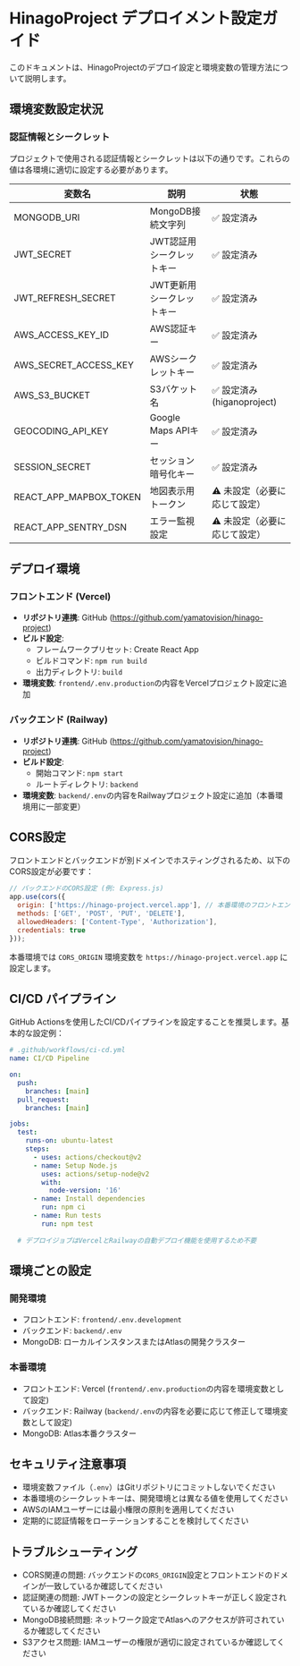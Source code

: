 # HinagoProject デプロイメント設定ガイド

このドキュメントは、HinagoProjectのデプロイ設定と環境変数の管理方法について説明します。

## 環境変数設定状況

### 認証情報とシークレット

プロジェクトで使用される認証情報とシークレットは以下の通りです。これらの値は各環境に適切に設定する必要があります。

| 変数名 | 説明 | 状態 |
|-------|------|------|
| MONGODB_URI | MongoDB接続文字列 | ✅ 設定済み |
| JWT_SECRET | JWT認証用シークレットキー | ✅ 設定済み |
| JWT_REFRESH_SECRET | JWT更新用シークレットキー | ✅ 設定済み |
| AWS_ACCESS_KEY_ID | AWS認証キー | ✅ 設定済み |
| AWS_SECRET_ACCESS_KEY | AWSシークレットキー | ✅ 設定済み |
| AWS_S3_BUCKET | S3バケット名 | ✅ 設定済み (higanoproject) |
| GEOCODING_API_KEY | Google Maps APIキー | ✅ 設定済み |
| SESSION_SECRET | セッション暗号化キー | ✅ 設定済み |
| REACT_APP_MAPBOX_TOKEN | 地図表示用トークン | ⚠️ 未設定（必要に応じて設定） |
| REACT_APP_SENTRY_DSN | エラー監視設定 | ⚠️ 未設定（必要に応じて設定） |

## デプロイ環境

### フロントエンド (Vercel)

- **リポジトリ連携**: GitHub (https://github.com/yamatovision/hinago-project)
- **ビルド設定**:
  - フレームワークプリセット: Create React App
  - ビルドコマンド: `npm run build`
  - 出力ディレクトリ: `build`
- **環境変数**: `frontend/.env.production`の内容をVercelプロジェクト設定に追加

### バックエンド (Railway)

- **リポジトリ連携**: GitHub (https://github.com/yamatovision/hinago-project)
- **ビルド設定**:
  - 開始コマンド: `npm start`
  - ルートディレクトリ: `backend`
- **環境変数**: `backend/.env`の内容をRailwayプロジェクト設定に追加（本番環境用に一部変更）

## CORS設定

フロントエンドとバックエンドが別ドメインでホスティングされるため、以下のCORS設定が必要です：

```javascript
// バックエンドのCORS設定 (例: Express.js)
app.use(cors({
  origin: ['https://hinago-project.vercel.app'], // 本番環境のフロントエンドドメイン
  methods: ['GET', 'POST', 'PUT', 'DELETE'],
  allowedHeaders: ['Content-Type', 'Authorization'],
  credentials: true
}));
```

本番環境では `CORS_ORIGIN` 環境変数を `https://hinago-project.vercel.app` に設定します。

## CI/CD パイプライン

GitHub Actionsを使用したCI/CDパイプラインを設定することを推奨します。基本的な設定例：

```yaml
# .github/workflows/ci-cd.yml
name: CI/CD Pipeline

on:
  push:
    branches: [main]
  pull_request:
    branches: [main]

jobs:
  test:
    runs-on: ubuntu-latest
    steps:
      - uses: actions/checkout@v2
      - name: Setup Node.js
        uses: actions/setup-node@v2
        with:
          node-version: '16'
      - name: Install dependencies
        run: npm ci
      - name: Run tests
        run: npm test
        
  # デプロイジョブはVercelとRailwayの自動デプロイ機能を使用するため不要
```

## 環境ごとの設定

### 開発環境

- フロントエンド: `frontend/.env.development`
- バックエンド: `backend/.env`
- MongoDB: ローカルインスタンスまたはAtlasの開発クラスター

### 本番環境

- フロントエンド: Vercel (`frontend/.env.production`の内容を環境変数として設定)
- バックエンド: Railway (`backend/.env`の内容を必要に応じて修正して環境変数として設定)
- MongoDB: Atlas本番クラスター

## セキュリティ注意事項

- 環境変数ファイル（`.env`）はGitリポジトリにコミットしないでください
- 本番環境のシークレットキーは、開発環境とは異なる値を使用してください
- AWSのIAMユーザーには最小権限の原則を適用してください
- 定期的に認証情報をローテーションすることを検討してください

## トラブルシューティング

- CORS関連の問題: バックエンドの`CORS_ORIGIN`設定とフロントエンドのドメインが一致しているか確認してください
- 認証関連の問題: JWTトークンの設定とシークレットキーが正しく設定されているか確認してください
- MongoDB接続問題: ネットワーク設定でAtlasへのアクセスが許可されているか確認してください
- S3アクセス問題: IAMユーザーの権限が適切に設定されているか確認してください